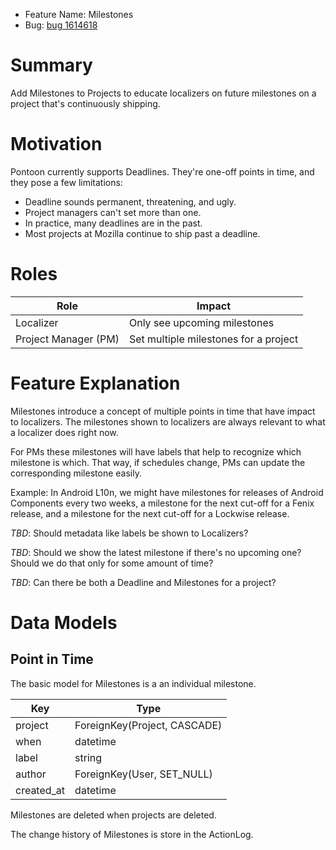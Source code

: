 - Feature Name: Milestones
- Bug: [bug 1614618](https://bugzilla.mozilla.org/show_bug.cgi?id=1614618)

# Summary

Add Milestones to Projects to educate localizers on future milestones on a
project that's continuously shipping.

# Motivation

Pontoon currently supports Deadlines. They're one-off points in time, and they
pose a few limitations:

* Deadline sounds permanent, threatening, and ugly.
* Project managers can't set more than one.
* In practice, many deadlines are in the past.
* Most projects at Mozilla continue to ship past a deadline.

# Roles

| Role | Impact |
| -- | -- |
| Localizer | Only see upcoming milestones |
| Project Manager (PM) | Set multiple milestones for a project |

# Feature Explanation

Milestones introduce a concept of multiple points in time that have impact to
localizers. The milestones shown to localizers are always relevant to what a
localizer does right now.

For PMs these milestones will have labels that help to recognize which
milestone is which. That way, if schedules change, PMs can update the corresponding milestone easily.

Example: In Android L10n, we might have milestones for releases of Android Components
every two weeks, a milestone for the next cut-off for a Fenix release, and a milestone for
the next cut-off for a Lockwise release.

*TBD*: Should metadata like labels be shown to Localizers?

*TBD*: Should we show the latest milestone if there's no upcoming one? Should we do
that only for some amount of time?

*TBD*: Can there be both a Deadline and Milestones for a project?

# Data Models

## Point in Time

The basic model for Milestones is a an individual milestone.

| Key | Type |
| -- | -- |
| project | ForeignKey(Project, CASCADE) |
| when | datetime |
| label | string |
| author | ForeignKey(User, SET_NULL) |
| created_at | datetime |

Milestones are deleted when projects are deleted.

The change history of Milestones is store in the ActionLog.
